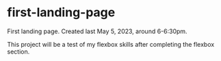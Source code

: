 # first-landing-page

First landing page. Created last May 5, 2023, around 6-6:30pm.

This project will be a test of my flexbox skills after completing the flexbox section.